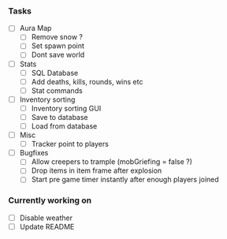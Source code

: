 ### Tasks

- [ ] Aura Map
    - [ ] Remove snow ?
    - [ ] Set spawn point
    - [ ] Dont save world
- [ ] Stats
    - [ ] SQL Database
    - [ ] Add deaths, kills, rounds, wins etc
    - [ ] Stat commands
- [ ] Inventory sorting
    - [ ] Inventory sorting GUI
    - [ ] Save to database
    - [ ] Load from database
- [ ] Misc
    - [ ] Tracker point to players
- [ ] Bugfixes
    - [ ] Allow creepers to trample (mobGriefing = false ?)
    - [ ] Drop items in item frame after explosion
    - [ ] Start pre game timer instantly after enough players joined

### Currently working on

- [ ] Disable weather
- [ ] Update README